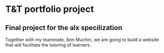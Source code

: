 <h1>T&T portfolio project</h1>
<h2>Final project for the alx specilization</h2>
<p>Together with my teammate, Ann Muchiri, we are going to build a website that will facilitate the tutoring of learners.</p>

